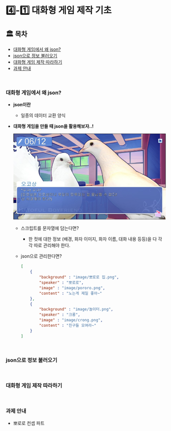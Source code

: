 # 4️⃣-1️⃣  대화형 게임 제작 기초

## 🏛 목차
* [대화형 게임에서 왜 json?]()
* [json으로 정보 불러오기]()
* [대화형 게임 제작 따라하기]()
* [과제 안내]()

<br>

### 대화형 게임에서 왜 json?
* **json이란**
	- 일종의 데이터 교환 양식

* **대화형 게임을 만들 때 json을 활용해보자..!**  

	![Alt text](../image/week04-1/01.png)  

	- 스크립트를 문자열에 담는다면?
		+ 한 컷에 대한 정보 (배경, 화자 이미지, 화자 이름, 대화 내용 등등)을 다 각각 따로 관리해야 한다.
	- json으로 관리한다면?  
	
		```json
		[
			{
				"background" : "image/뽀로로 집.png",
				"speaker" : "뽀로로",
				"image" : "image/pororo.png",
				"content" : "노는게 제일 좋아~"
			},
			{
				"background" : "image/놀이터.png",
				"speaker" : "크롱",
				"image" : "image/crong.png",
				"content" : "친구들 모여라~"
			}
		]
		```


<br>

### json으로 정보 불러오기

<br>

### 대화형 게임 제작 따라하기

<br>

### 과제 안내
- 뽀로로 컨셉 파트
